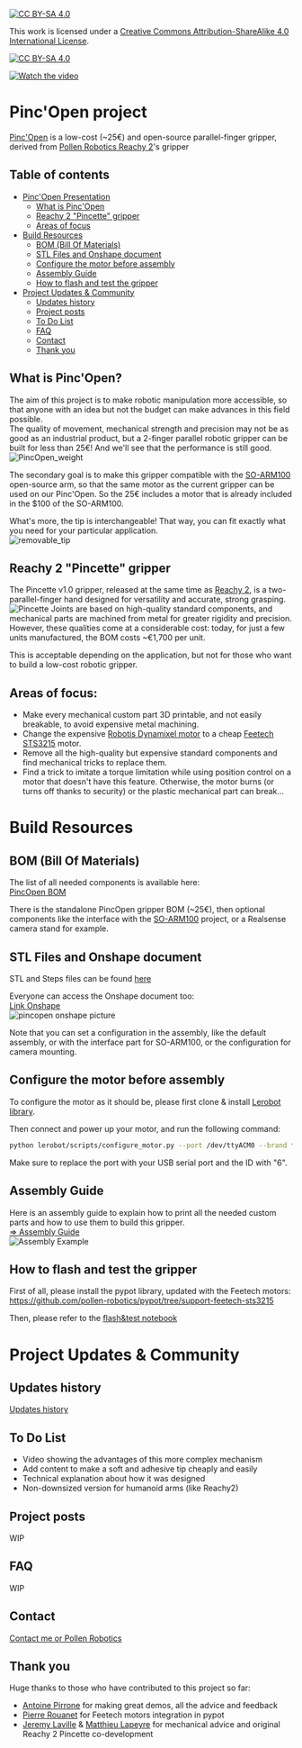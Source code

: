[![CC BY-SA 4.0][cc-by-sa-shield]][cc-by-sa]

This work is licensed under a
[Creative Commons Attribution-ShareAlike 4.0 International License][cc-by-sa].

[![CC BY-SA 4.0][cc-by-sa-image]][cc-by-sa]

[cc-by-sa]: http://creativecommons.org/licenses/by-sa/4.0/
[cc-by-sa-image]: https://licensebuttons.net/l/by-sa/4.0/88x31.png
[cc-by-sa-shield]: https://img.shields.io/badge/License-CC%20BY--SA%204.0-lightgrey.svg

[![Watch the video](https://img.youtube.com/vi/unkeuLdbagM/maxresdefault.jpg)](https://www.youtube.com/watch?v=unkeuLdbagM)

# Pinc'Open project
[Pinc'Open](https://github.com/pollen-robotics/PincOpen/tree/main) is a low-cost (~25€) and open-source parallel-finger gripper, derived from [Pollen Robotics Reachy 2](https://www.pollen-robotics.com/reachy/)'s gripper

## Table of contents

- [Pinc'Open Presentation](#pincopen-project)
    - [What is Pinc'Open](#what-is-pincopen)
    - [Reachy 2 "Pincette" gripper](#reachy-2-pincette-gripper)
    - [Areas of focus](#areas-of-focus)
- [Build Resources](#build-resources)
    - [BOM (Bill Of Materials)](#bom-bill-of-materials)
    - [STL Files and Onshape document](#stl-files-and-onshape-document)
    - [Configure the motor before assembly](#configure-the-motor-before-assembly)
    - [Assembly Guide](#assembly-guide)
    - [How to flash and test the gripper](#how-to-flash-and-test-the-gripper)
- [Project Updates & Community](#project-updates--community)
    - [Updates history](#updates-history)
    - [Project posts](#project-posts)
    - [To Do List](#to-do-list)
    - [FAQ](#faq)
    - [Contact](#contact)
    - [Thank you](#thank-you)

## What is Pinc'Open?
The aim of this project is to make robotic manipulation more accessible, so that anyone with an idea but not the budget can make advances in this field possible.  
The quality of movement, mechanical strength and precision may not be as good as an industrial product, but a 2-finger parallel robotic gripper can be built for less than 25€! And we'll see that the performance is still good.  
![PincOpen_weight](/assets/images/pincopen_weight.jpg)

The secondary goal is to make this gripper compatible with the [SO-ARM100](https://github.com/TheRobotStudio/SO-ARM100) open-source arm, so that the same motor as the current gripper can be used on our Pinc'Open. So the 25€ includes a motor that is already included in the $100 of the SO-ARM100.

What's more, the tip is interchangeable! That way, you can fit exactly what you need for your particular application.  
![removable_tip](/assets/images/removable_tip.png)

## Reachy 2 "Pincette" gripper
The Pincette v1.0 gripper, released at the same time as [Reachy 2](https://www.pollen-robotics.com/reachy/), is a two-parallel-finger hand designed for versatility and accurate, strong grasping.  
![Pincette](/assets/images/Pincette.png)
Joints are based on high-quality standard components, and mechanical parts are machined from metal for greater rigidity and precision.  
However, these qualities come at a considerable cost: today, for just a few units manufactured, the BOM costs ~€1,700 per unit.  

This is acceptable depending on the application, but not for those who want to build a low-cost robotic gripper.

## Areas of focus:
- Make every mechanical custom part 3D printable, and not easily breakable, to avoid expensive metal machining.
- Change the expensive [Robotis Dynamixel motor](https://emanual.robotis.com/docs/en/dxl/x/xm430-w210/) to a cheap [Feetech STS3215](https://www.feetechrc.com/525603.html) motor.
- Remove all the high-quality but expensive standard components and find mechanical tricks to replace them.
- Find a trick to imitate a torque limitation while using position control on a motor that doesn't have this feature. Otherwise, the motor burns (or turns off thanks to security) or the plastic mechanical part can break...


# Build Resources
## BOM (Bill Of Materials)
The list of all needed components is available here:  
[PincOpen BOM](https://docs.google.com/spreadsheets/d/1iEKxfsqo3RnKw0QtdLJ2hEtYNDy2LInxrnCFLAhpxHk/edit?usp=sharing)  

There is the standalone PincOpen gripper BOM (~25€), then optional components like the interface with the [SO-ARM100](https://github.com/TheRobotStudio/SO-ARM100) project, or a Realsense camera stand for example.

## STL Files and Onshape document
STL and Steps files can be found [here](https://github.com/pollen-robotics/PincOpen/tree/main/cad)  

Everyone can access the Onshape document too:   
[Link Onshape](https://cad.onshape.com/documents/96518c699fd03eea508b06d3/w/d5f95a6266b027d84ae48634/e/e41e675b82a4f671f01336e0)  
![pincopen onshape picture](/assets/images/pincopen_onshape.png)  

Note that you can set a configuration in the assembly, like the default assembly, or with the interface part for SO-ARM100, or the configuration for camera mounting.

## Configure the motor before assembly
To configure the motor as it should be, please first clone & install [Lerobot library](https://github.com/huggingface/lerobot/tree/main).

Then connect and power up your motor, and run the following command: 

```bash
python lerobot/scripts/configure_motor.py --port /dev/ttyACM0 --brand feetech --model sts3215 --baudrate 1000000 --ID <ID>
```

Make sure to replace the port with your USB serial port and the ID with "6".

## Assembly Guide
Here is an assembly guide to explain how to print all the needed custom parts and how to use them to build this gripper.  
[=> Assembly Guide](/docs/PincOpen_Assembly_Instructions.pdf)  
![Assembly Example](/assets/images/assembly_example.png)  

## How to flash and test the gripper
First of all, please install the pypot library, updated with the Feetech motors:  
https://github.com/pollen-robotics/pypot/tree/support-feetech-sts3215  

Then, please refer to the [flash&test notebook](https://github.com/pollen-robotics/PincOpen/tree/main/flash_and_tests)


# Project Updates & Community
## Updates history
[Updates history](/docs/changelog.md)  

## To Do List
- Video showing the advantages of this more complex mechanism
- Add content to make a soft and adhesive tip cheaply and easily
- Technical explanation about how it was designed
- Non-downsized version for humanoid arms (like Reachy2)

## Project posts
WIP 

## FAQ
WIP

## Contact
[Contact me or Pollen Robotics](/docs/contact.md)

## Thank you
Huge thanks to those who have contributed to this project so far:
- [Antoine Pirrone](https://github.com/apirrone) for making great demos, all the advice and feedback
- [Pierre Rouanet](https://github.com/pierre-rouanet) for Feetech motors integration in pypot  
- [Jeremy Laville](https://www.linkedin.com/in/jeremy-laville-1038b176/) & [Matthieu Lapeyre](https://www.linkedin.com/in/matthieulapeyre/) for mechanical advice and original Reachy 2 Pincette co-development

